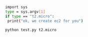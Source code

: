 

```bash
import sys
type = sys.argv[1]
if type == "t2.micro":
 print("ok, we create ec2 for you")
```


```bash
python test.py t2.micro
```

